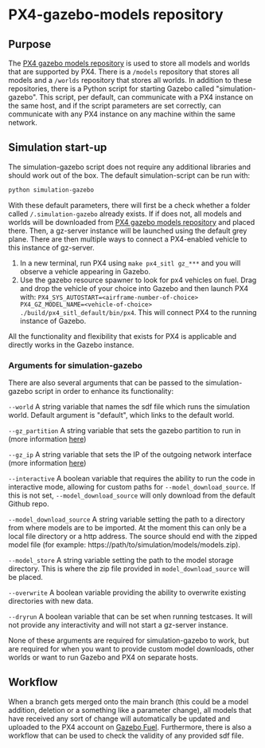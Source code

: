 # PX4-gazebo-models repository

## Purpose
The [PX4 gazebo models repository](https://github.com/PX4/PX4-gazebo-models) is used to store all models and worlds that are supported by PX4. There is a `/models` repository that stores all models and a `/worlds` repository that stores all worlds. In addition to these repositories, there is a Python script for starting Gazebo called "simulation-gazebo". This script, per default, can communicate with a PX4 instance on the same host, and if the script parameters are set correctly, can communicate with any PX4 instance on any machine within the same network.

## Simulation start-up
The simulation-gazebo script does not require any additional libraries and should work out of the box. The default simulation-script can be run with:

```sh
python simulation-gazebo
```

With these default parameters, there will first be a check whether a folder called `/.simulation-gazebo` already exists. If if does not, all models and worlds will be downloaded from [PX4 gazebo models repository](https://github.com/PX4/PX4-gazebo-models) and placed there. Then, a gz-server instance will be launched using the default grey plane. There are then multiple ways to connect a PX4-enabled vehicle to this instance of gz-server.

1. In a new terminal, run PX4 using `make px4_sitl gz_***` and you will observe a vehicle appearing in Gazebo.
2. Use the gazebo resource spawner to look for px4 vehicles on fuel. Drag and drop the vehicle of your choice into Gazebo and then launch PX4 with: `PX4_SYS_AUTOSTART=<airframe-number-of-choice> PX4_GZ_MODEL_NAME=<vehicle-of-choice> ./build/px4_sitl_default/bin/px4`. This will connect PX4 to the running instance of Gazebo.

All the functionality and flexibility that exists for PX4 is applicable and directly works in the Gazebo instance.

### Arguments for simulation-gazebo

There are also several arguments that can be passed to the simulation-gazebo script in order to enhance its functionality:

`--world` A string variable that names the sdf file which runs the simulation world. Default argument is "default", which links to the default world.

`--gz_partition` A string variable that sets the gazebo partition to run in (more information [here]([https://gazebosim.org/api/transport/13/envvars.html))

`--gz_ip` A string variable that sets the IP of the outgoing network interface (more information [here]([https://gazebosim.org/api/transport/13/envvars.html))

`--interactive` A boolean variable that requires the ability to run the code in interactive mode, allowing for custom paths for `--model_download_source`. If this is not set, `--model_download_source` will only download from the default Github repo.

`--model_download_source` A string variable setting the path to a directory from where models are to be imported. At the moment this can only be a local file directory or a http address. The source should end with the zipped model file (for example: https://path/to/simulation/models/models.zip).

`--model_store` A string variable setting the path to the model storage directory. This is where the zip file provided in `model_download_source` will be placed.

`--overwrite` A boolean variable providing the ability to overwrite existing directories with new data.

`--dryrun` A boolean variable that can be set when running testcases. It will not provide any interactivity and will not start a gz-server instance.

None of these arguments are required for simulation-gazebo to work, but are required for when you want to provide custom model downloads, other worlds or want to run Gazebo and PX4 on separate hosts.

## Workflow
When a branch gets merged onto the main branch (this could be a model addition, deletion or a something like a parameter change), all models that have received any sort of change will automatically be updated and uploaded to the PX4 account on [Gazebo Fuel](https://app.gazebosim.org/PX4). Furthermore, there is also a workflow that can be used to check the validity of any provided sdf file.
